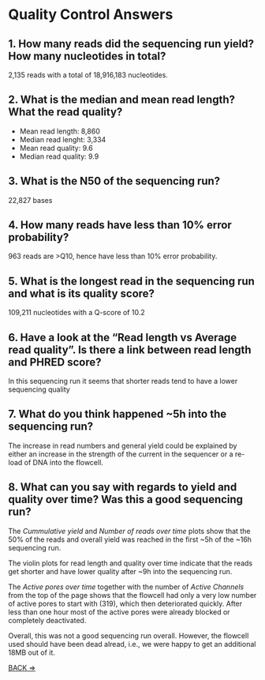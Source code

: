 # Quality Control Answers

## 1. How many reads did the sequencing run yield? How many nucleotides in total?

2,135 reads with a total of 18,916,183 nucleotides.


## 2. What is the median and mean read length? What the read quality?

 * Mean read length: 8,860
 * Median read lenght: 3,334
 * Mean read quality: 9.6
 * Median read quality: 9.9


## 3. What is the N50 of the sequencing run?

22,827 bases


## 4. How many reads have less than 10% error probability?

963 reads are >Q10, hence have less than 10% error probability.


## 5. What is the longest read in the sequencing run and what is its quality score?

109,211 nucleotides with a Q-score of 10.2


## 6. Have a look at the “Read length vs Average read quality”. Is there a link between read length and PHRED score?

In this sequencing run it seems that shorter reads tend to have a lower sequencing quality


## 7. What do you think happened ~5h into the sequencing run?

The increase in read numbers and general yield could be explained by either an increase in the strength of the current in the sequencer or a re-load of DNA into the flowcell.


## 8. What can you say with regards to yield and quality over time? Was this a good sequencing run?

The *Cummulative yield* and *Number of reads over time* plots show that the 50% of the reads and overall yield was reached in the first ~5h of the ~16h sequencing run. 

The violin plots for read length and quality over time indicate that the reads get shorter and have lower quality after ~9h into the sequencing run.

The *Active pores over time* together with the number of *Active Channels* from the top of the page shows that the flowcell had only a very low number of active pores to start with (319), which then deteriorated quickly. After less than one hour most of the active pores were already blocked or completely deactivated.

Overall, this was not a good sequencing run overall. However, the flowcell used should have been dead alread, i.e., we were happy to get an additional 18MB out of it.

<p align="left"><a href="https://bluemountainsanalytics.github.io/bma_ont_biosec_2022/QC_N.html">BACK =></a>
</p>


